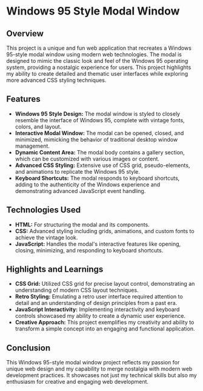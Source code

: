 # Windows 95 Style Modal Window

## Overview

This project is a unique and fun web application that recreates a Windows 95-style modal window using modern web technologies. The modal is designed to mimic the classic look and feel of the Windows 95 operating system, providing a nostalgic experience for users. This project highlights my ability to create detailed and thematic user interfaces while exploring more advanced CSS styling techniques.

## Features

- **Windows 95 Style Design:** The modal window is styled to closely resemble the interface of Windows 95, complete with vintage fonts, colors, and layout.
- **Interactive Modal Window:** The modal can be opened, closed, and minimized, mimicking the behavior of traditional desktop window management.
- **Dynamic Content Area:** The modal body contains a gallery section, which can be customized with various images or content.
- **Advanced CSS Styling:** Extensive use of CSS grid, pseudo-elements, and animations to replicate the Windows 95 style.
- **Keyboard Shortcuts:** The modal responds to keyboard shortcuts, adding to the authenticity of the Windows experience and demonstrating advanced JavaScript event handling.

## Technologies Used

- **HTML:** For structuring the modal and its components.
- **CSS:** Advanced styling including grids, animations, and custom fonts to achieve the vintage look.
- **JavaScript:** Handles the modal's interactive features like opening, closing, minimizing, and responding to keyboard shortcuts.

## Highlights and Learnings

- **CSS Grid:** Utilized CSS grid for precise layout control, demonstrating an understanding of modern CSS layout techniques.
- **Retro Styling:** Emulating a retro user interface required attention to detail and an understanding of design principles from a past era.
- **JavaScript Interactivity:** Implementing interactivity and keyboard controls showcased my ability to create a dynamic user experience.
- **Creative Approach:** This project exemplifies my creativity and ability to transform a simple concept into an engaging and functional application.

## Conclusion

This Windows 95-style modal window project reflects my passion for unique web design and my capability to merge nostalgia with modern web development practices. It showcases not just my technical skills but also my enthusiasm for creative and engaging web development. 
